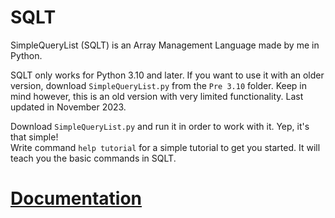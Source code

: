 # SQLT
SimpleQueryList (SQLT) is an Array Management Language made by me in Python.

SQLT only works for Python 3.10 and later. If you want to use it with an older version, download `SimpleQueryList.py` from the `Pre 3.10` folder. Keep in mind however, this is an old version with very limited functionality. Last updated in November 2023.

Download `SimpleQueryList.py` and run it in order to work with it. Yep, it's that simple!<br>
Write command `help tutorial` for a simple tutorial to get you started. It will teach you the basic commands in SQLT.

# [Documentation](https://kingpvz.github.io/projects/sqlt/docs)
